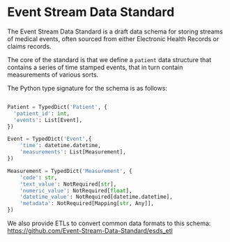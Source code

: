 # Event Stream Data Standard

The Event Stream Data Standard is a draft data schema for storing streams of medical events, often sourced from either Electronic Health Records or claims records.

The core of the standard is that we define a ``patient`` data structure that contains a series of time stamped events, that in turn contain measurements of various sorts.

The Python type signature for the schema is as follows:

```python

Patient = TypedDict('Patient', {
  'patient_id': int,
  'events': List[Event],
})

Event = TypedDict('Event',{
    'time': datetime.datetime,
    'measurements': List[Measurement],
})

Measurement = TypedDict('Measurement', {
    'code': str, 
    'text_value': NotRequired[str], 
    'numeric_value': NotRequired[float], 
    'datetime_value': NotRequired[datetime.datetime], 
    'metadata': NotRequired[Mapping[str, Any]],
})
```

We also provide ETLs to convert common data formats to this schema: https://github.com/Event-Stream-Data-Standard/esds_etl